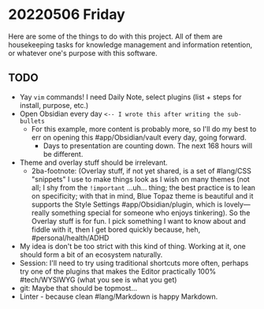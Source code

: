 # 20220506 Friday

Here are some of the things to do with this project. All of them are housekeeping tasks for knowledge management and information retention, or whatever one's purpose with this software.

## TODO

- Yay `vim` commands! I need Daily Note, select plugins (list + steps for install, purpose, etc.)
- Open Obsidian every day `<-- I wrote this after writing the sub-bullets`
	- For this example, more content is probably more, so I'll do my best to err on opening this #app/Obsidian/vault every day, going forward. 
		- Days to presentation are counting down. The next 168 hours will be different. 
- Theme and overlay stuff should be irrelevant. 
	- 2ba-footnote: (Overlay stuff, if not yet shared, is a set of #lang/CSS "snippets" I use to make things look as I wish on many themes (not all; I shy from the `!important` ...uh... thing; the best practice is to lean on specificity; with that in mind, Blue Topaz theme is beautiful and it supports the Style Settings #app/Obsidian/plugin, which is lovely&mdash;really something special for someone who enjoys tinkering). So the Overlay stuff is for fun. I pick something I want to know about and fiddle with it, then I get bored quickly because, heh, #personal/health/ADHD
- My idea is don't be too strict with this kind of thing. Working at it, one should form a bit of an ecosystem naturally. 
- Session: I'll need to try using traditional shortcuts more often, perhaps try one of the plugins that makes the Editor practically 100% #tech/WYSIWYG (what you see is what you get)
- git: Maybe that should be topmost...
- Linter - because clean #lang/Markdown is happy Markdown.